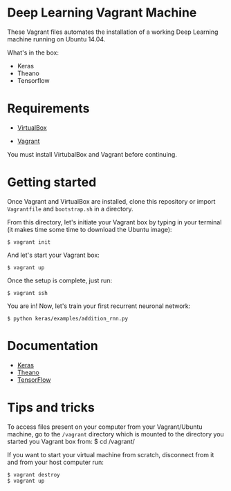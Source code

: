 # Deep Learning	Vagrant	Machine

These Vagrant files automates the installation of a working Deep Learning machine running on Ubuntu 14.04.

What's in the box:
* Keras
* Theano
* Tensorflow

# Requirements

* [VirtualBox](https://www.virtualbox.org/wiki/Downloads)

* [Vagrant](https://www.vagrantup.com/downloads.html)

You must install VirtubalBox and Vagrant before continuing.

# Getting started

Once Vagrant and VirtualBox are installed, clone this repository or import `Vagrantfile` and `bootstrap.sh` in a directory.

From this directory, let's initiate your Vagrant box by typing in your terminal (it makes time some time to download the Ubuntu image):
    
    $ vagrant init
And let's start	your Vagrant box:
    
    $ vagrant up
Once the setup is complete, just run:
    
    $ vagrant ssh
You are in! Now, let's train your first recurrent neuronal network:

    $ python keras/examples/addition_rnn.py

# Documentation

* [Keras](http://keras.io/)
* [Theano](http://deeplearning.net/software/theano/)
* [TensorFlow](https://www.tensorflow.org/versions/r0.7/api_docs/index.html)

# Tips and tricks

To access files present on your computer from your Vagrant/Ubuntu machine, go to the `/vagrant` directory which is mounted to the directory you started you Vagrant box from:
    $ cd /vagrant/


If you want to start your virtual machine from scratch, disconnect from it and from your host computer run:

    $ vagrant destroy
    $ vagrant up